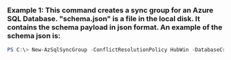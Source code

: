 ### Example 1: This command creates a sync group for an Azure SQL Database. "schema.json" is a file in the local disk. It contains the schema payload in json format. An example of the schema json is:
```powershell
PS C:\> New-AzSqlSyncGroup -ConflictResolutionPolicy HubWin -DatabaseCredential $credential -DatabaseName Database01 -IntervalInSeconds 100 -Name SyncGroup01 -ResourceGroupName ResourceGroup01 -ServerName Server01 -SyncDatabaseName syncDatabaseName01 -SyncDatabaseResourceGroupName syncDatabaseResourceGroup01 -SyncDatabaseServerName syncDatabaseServer01
```

